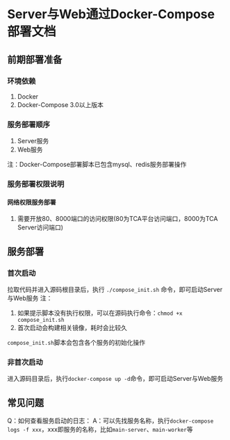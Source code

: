 # Server与Web通过Docker-Compose部署文档
## 前期部署准备
### 环境依赖
1. Docker
2. Docker-Compose 3.0以上版本

### 服务部署顺序
1. Server服务
2. Web服务

注：Docker-Compose部署脚本已包含mysql、redis服务部署操作

### 服务部署权限说明
#### 网络权限服务部署
1. 需要开放80、8000端口的访问权限(80为TCA平台访问端口，8000为TCA Server访问端口)

## 服务部署

### 首次启动
拉取代码并进入源码根目录后，执行 ``./compose_init.sh`` 命令，即可启动Server与Web服务
注：
1. 如果提示脚本没有执行权限，可以在源码执行命令：``chmod +x compose_init.sh``
2. 首次启动会构建相关镜像，耗时会比较久

``compose_init.sh``脚本会包含各个服务的初始化操作

### 非首次启动
进入源码目录后，执行``docker-compose up -d``命令，即可启动Server与Web服务

## 常见问题
Q：如何查看服务启动的日志：
A：可以先找服务名称，执行``docker-compose logs -f xxx``，xxx即服务的名称，比如``main-server``、``main-worker``等